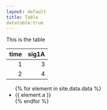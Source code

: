 ```yaml
---
layout: default
title: Table
datatable:true
---
```


This is the table

<div class="datatable-begin"></div>

| time| sig1A|
|----:|-----:|
|    1|     3|
|    2|     4|

<div class="datatable-end"></div>

<ul>
{% for element in site.data.data %}
	<li>
	{{ element.a }}
	</li>
{% endfor %}
</ul>